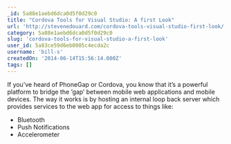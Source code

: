 ```yaml
---
_id: 5a88e1aebd6dca0d5f0d29c0
title: "Cordova Tools for Visual Studio: A first Look"
url: 'http://stevenedouard.com/cordova-tools-visual-studio-first-look/'
category: 5a88e1aebd6dca0d5f0d29c0
slug: 'cordova-tools-for-visual-studio-a-first-look'
user_id: 5a83ce59d6eb0005c4ecda2c
username: 'bill-s'
createdOn: '2014-06-14T15:56:14.000Z'
tags: []
---
```


If you’ve heard of PhoneGap or Cordova, you know that it’s a powerful platform to bridge the ‘gap’ between mobile web applications and mobile devices. The way it works is by hosting an internal loop back server which provides services to the web app for access to things like:
- Bluetooth
- Push Notifications
- Accelerometer
